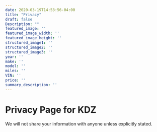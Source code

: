 ```yaml
---
date: 2020-03-19T14:53:56-04:00
title: "Privacy"
draft: false
Description: ""
featured_image: ''
featured_image_width: ''
featured_image_height: ''
structured_image1: ''
structured_image2: ''
structured_image3: ''
year: ''
make: ''
model: ''
miles: ''
VIN: ''
price: ''
summary_description: ''
---
```


# Privacy Page for KDZ

We will not share your information with anyone unless explicitly stated.